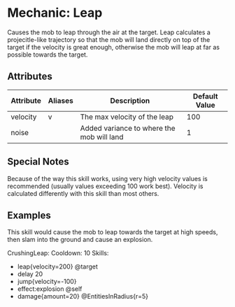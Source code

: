 Mechanic: Leap
==============

Causes the mob to leap through the air at the target. Leap calculates a
projecitle-like trajectory so that the mob will land directly on top of
the target if the velocity is great enough, otherwise the mob will leap
at far as possible towards the target.

Attributes
----------

| Attribute | Aliases | Description  | Default Value |
|-----------|---------|-------------------------------------------|---------------|
| velocity  | v   | The max velocity of the leap  | 100   |
| noise | | Added variance to where the mob will land | 1 |

  

Special Notes
-------------

Because of the way this skill works, using very high velocity values is
recommended (usually values exceeding 100 work best). Velocity is
calculated differently with this skill than most others.

Examples
--------

This skill would cause the mob to leap towards the target at high
speeds, then slam into the ground and cause an explosion.

CrushingLeap:
  Cooldown: 10
  Skills:
  - leap{velocity=200} @target
  - delay 20
  - jump{velocity=-100}
  - effect:explosion @self
  - damage{amount=20} @EntitiesInRadius{r=5}